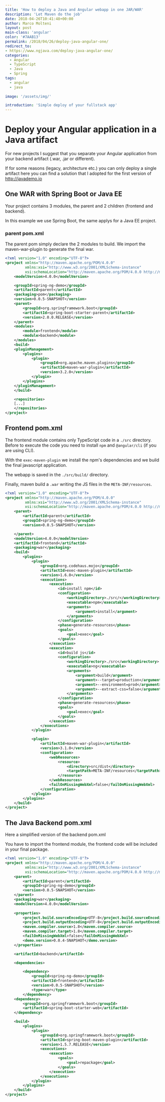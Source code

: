 ```yaml
---
title: 'How to deploy a Java and Angular webapp in one JAR/WAR'
description: 'Let Maven do the job'
date: 2018-04-26T10:41:48+00:00
author: Marco Molteni
layout: post
main-class: 'angular'
color: '#7AAB13'
permalink: /2018/04/26/deploy-java-angular-one/
redirect_to:
- https://www.ngjava.com/deploy-java-angular-one/
categories:
  - Angular
  - TypeScript
  - Java
  - Spring
tags:
  - angular
  - java
 
image: '/assets/img/'

introduction: 'Simple deploy of your fullstack app'
---
```


# Deploy your Angular application in a Java artifact

For new projects I suggest that you separate your Angular application from your backend artifact (.war, .jar or different).

If for some reasons (legacy, architecture etc.) you can only deploy a single artifact here you can find a solution that I adopted for the first version of http://javademo.io


## One WAR with Spring Boot or Java EE
Your project contains 3 modules, the parent and 2 children (frontend and backend).

In this example we use Spring Boot, the same applys for a Java EE project.

### parent pom.xml

The parent pom simply declare the 2 modules to build. We import the maven-war-plugin to generate the final war.

``` xml
<?xml version="1.0" encoding="UTF-8"?>
<project xmlns="http://maven.apache.org/POM/4.0.0"
         xmlns:xsi="http://www.w3.org/2001/XMLSchema-instance"
         xsi:schemaLocation="http://maven.apache.org/POM/4.0.0 http://maven.apache.org/xsd/maven-4.0.0.xsd">
    <modelVersion>4.0.0</modelVersion>

    <groupId>spring-ng-demo</groupId>
    <artifactId>parent</artifactId>
    <packaging>pom</packaging>
    <version>0.0.5-SNAPSHOT</version>
    <parent>
        <groupId>org.springframework.boot</groupId>
        <artifactId>spring-boot-starter-parent</artifactId>
        <version>2.0.0.RELEASE</version>
    </parent>
    <modules>
        <module>frontend</module>
        <module>backend</module>
    </modules>
    <build>
    <pluginManagement>
        <plugins>
            <plugin>
                <groupId>org.apache.maven.plugins</groupId>
                <artifactId>maven-war-plugin</artifactId>
                <version>3.2.0</version>
            </plugin>
        </plugins>
    </pluginManagement>
    </build>

    <repositories>
    [...]
    </repositories>
</project>
```

## Frontend pom.xml

The frontend module contains only TypeScript code in a `./src` directory.
Before to execute the code you need to install `npm` and `@angular/cli` (if you are using CLI).


With the `exec-maven-plugin` we install the npm's dependencies and we build the final javascript application.

The webapp is saved in the `./src/build/` directory.

Finally, maven build a `.war` writing the JS files in the `META-INF/resources`.

``` xml
<?xml version="1.0" encoding="UTF-8"?>
<project xmlns="http://maven.apache.org/POM/4.0.0"
         xmlns:xsi="http://www.w3.org/2001/XMLSchema-instance"
         xsi:schemaLocation="http://maven.apache.org/POM/4.0.0 http://maven.apache.org/xsd/maven-4.0.0.xsd">
    <parent>
        <artifactId>parent</artifactId>
        <groupId>spring-ng-demo</groupId>
        <version>0.0.5-SNAPSHOT</version>

    </parent>
    <modelVersion>4.0.0</modelVersion>
    <artifactId>frontend</artifactId>
    <packaging>war</packaging>
    <build>
        <plugins>
            <plugin>
                <groupId>org.codehaus.mojo</groupId>
                <artifactId>exec-maven-plugin</artifactId>
                <version>1.6.0</version>
                <executions>
                    <execution>
                        <id>install npm</id>
                        <configuration>
                            <workingDirectory>./src/</workingDirectory>
                            <executable>npm</executable>
                            <arguments>
                                <argument>install</argument>
                            </arguments>
                        </configuration>
                        <phase>generate-resources</phase>
                        <goals>
                            <goal>exec</goal>
                        </goals>
                    </execution>
                    <execution>
                        <id>build js</id>
                        <configuration>
                            <workingDirectory>./src</workingDirectory>
                            <executable>ng</executable>
                            <arguments>
                                <argument>build</argument>
                                <argument>--target=production</argument>
                                <argument>--environment=prod</argument>
                                <argument>--extract-css=false</argument>
                            </arguments>
                        </configuration>
                        <phase>generate-resources</phase>
                        <goals>
                            <goal>exec</goal>
                        </goals>
                    </execution>
                </executions>
            </plugin>

            <plugin>
                <artifactId>maven-war-plugin</artifactId>
                <version>3.1.0</version>
                <configuration>
                    <webResources>
                        <resource>
                            <directory>src/dist</directory>
                            <targetPath>META-INF/resources</targetPath>
                        </resource>
                    </webResources>
                    <failOnMissingWebXml>false</failOnMissingWebXml>
                </configuration>
            </plugin>
        </plugins>
    </build>
</project>
```

## The Java Backend pom.xml

Here a simplified version of the backend pom.xml

You have to import the frontend module, the frontend code will be included in your final package.

```xml
<?xml version="1.0" encoding="UTF-8"?>
<project xmlns="http://maven.apache.org/POM/4.0.0"
         xmlns:xsi="http://www.w3.org/2001/XMLSchema-instance"
         xsi:schemaLocation="http://maven.apache.org/POM/4.0.0 http://maven.apache.org/xsd/maven-4.0.0.xsd">
    <parent>
        <artifactId>parent</artifactId>
        <groupId>spring-ng-demo</groupId>
        <version>0.0.5-SNAPSHOT</version>
    </parent>
    <packaging>war</packaging>
    <modelVersion>4.0.0</modelVersion>
    
    <properties>
        <project.build.sourceEncoding>UTF-8</project.build.sourceEncoding>
        <project.build.outputEncoding>UTF-8</project.build.outputEncoding>
        <maven.compiler.source>1.8</maven.compiler.source>
        <maven.compiler.target>1.8</maven.compiler.target>
        <failOnMissingWebXml>false</failOnMissingWebXml>
        <demo.version>0.0.4-SNAPSHOT</demo.version>
    </properties>

    <artifactId>backend</artifactId>

    <dependencies>

        <dependency>
            <groupId>spring-ng-demo</groupId>
            <artifactId>frontend</artifactId>
            <version>0.0.5-SNAPSHOT</version>
            <type>war</type>
        </dependency>
    <dependency>
        <groupId>org.springframework.boot</groupId>
        <artifactId>spring-boot-starter-web</artifactId>
    </dependency>

    <build>
        <plugins>
            <plugin>
                <groupId>org.springframework.boot</groupId>
                <artifactId>spring-boot-maven-plugin</artifactId>
                <version>1.5.7.RELEASE</version>
                <executions>
                    <execution>
                        <goals>
                            <goal>repackage</goal>
                        </goals>
                    </execution>
                </executions>
            </plugin>
        </plugins>
    </build>
</project>
```